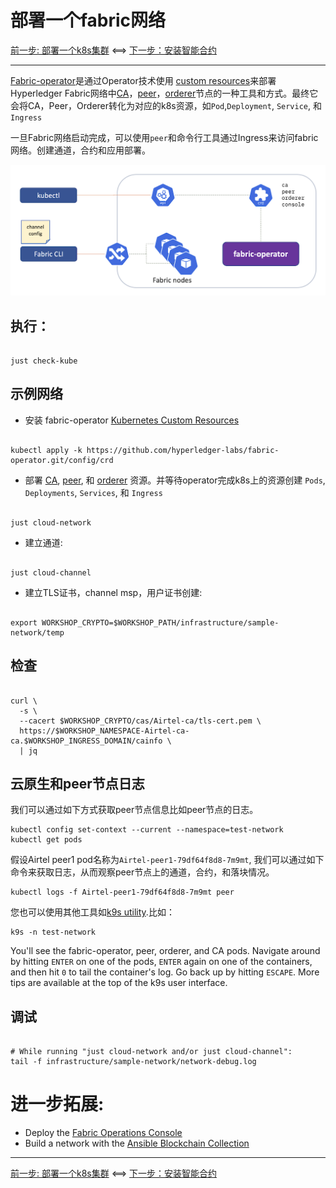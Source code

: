 # 部署一个fabric网络

[前一步: 部署一个k8s集群](10-kube-zh.md) <==> [下一步：安装智能合约](30-chaincode-zh.md)

---
[Fabric-operator](https://github.com/hyperledger-labs/fabric-operator)是通过Operator技术使用
[custom resources](https://kubernetes.io/docs/concepts/extend-kubernetes/api-extension/custom-resources/)来部署Hyperledger Fabric网络中[CA](../../infrastructure/sample-network/config/cas)，[peer](../../infrastructure/sample-network/config/peers)，[orderer](../../infrastructure/sample-network/config/orderers)节点的一种工具和方式。最终它会将CA，Peer，Orderer转化为对应的k8s资源，如`Pod`,`Deployment`, `Service`, 和 `Ingress`

一旦Fabric网络启动完成，可以使用`peer`和命令行工具通过Ingress来访问fabric网络。创建通道，合约和应用部署。

![Fabric Operator](../images/CloudReady/20-fabric.png)

## 执行：

```shell

just check-kube

```

## 示例网络

- 安装 fabric-operator [Kubernetes Custom Resources](https://kubernetes.io/docs/concepts/extend-kubernetes/api-extension/custom-resources/)
```shell

kubectl apply -k https://github.com/hyperledger-labs/fabric-operator.git/config/crd

```

- 部署 [CA](../../infrastructure/sample-network/config/cas), [peer](../../infrastructure/sample-network/config/peers),
  和 [orderer](../../infrastructure/sample-network/config/orderers) 资源。并等待operator完成k8s上的资源创建 `Pods`, `Deployments`, `Services`, 和 `Ingress`

```shell

just cloud-network

```

- 建立通道:
```shell

just cloud-channel

```

- 建立TLS证书，channel msp，用户证书创建:
```shell

export WORKSHOP_CRYPTO=$WORKSHOP_PATH/infrastructure/sample-network/temp

```


## 检查

```shell

curl \
  -s \
  --cacert $WORKSHOP_CRYPTO/cas/Airtel-ca/tls-cert.pem \
  https://$WORKSHOP_NAMESPACE-Airtel-ca-ca.$WORKSHOP_INGRESS_DOMAIN/cainfo \
  | jq

```

## 云原生和peer节点日志

我们可以通过如下方式获取peer节点信息比如peer节点的日志。

```shell
kubectl config set-context --current --namespace=test-network
kubectl get pods
```

假设Airtel peer1 pod名称为`Airtel-peer1-79df64f8d8-7m9mt`, 我们可以通过如下命令来获取日志，从而观察peer节点上的通道，合约，和落块情况。

```shell
kubectl logs -f Airtel-peer1-79df64f8d8-7m9mt peer
```

您也可以使用其他工具如[k9s utility](https://k9scli.io/topics/install/).比如：

```shell
k9s -n test-network
```

You'll see the fabric-operator, peer, orderer, and CA pods. Navigate around by hitting `ENTER` on one of the pods, `ENTER` again on one of the containers, and then hit `0` to tail the container's log. Go back up by hitting `ESCAPE`. More tips are available at the top of the k9s user interface.

## 调试

```shell

# While running "just cloud-network and/or just cloud-channel":
tail -f infrastructure/sample-network/network-debug.log

```


# 进一步拓展:  

- Deploy the [Fabric Operations Console](21-fabric-operations-console.md)
- Build a network with the [Ansible Blockchain Collection](22-fabric-ansible-collection.md)


---

[前一步: 部署一个k8s集群](10-kube-zh.md) <==> [下一步：安装智能合约](30-chaincode-zh.md)
